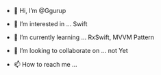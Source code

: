 - 👋 Hi, I’m @Ggurup

- 👀 I’m interested in ...
Swift

- 🌱 I’m currently learning ...
RxSwift, MVVM Pattern

- 💞️ I’m looking to collaborate on ...
not Yet

- 📫 How to reach me ...

<!---
Ggurup/Ggurup is a ✨ special ✨ repository because its `README.md` (this file) appears on your GitHub profile.
You can click the Preview link to take a look at your changes.
--->
